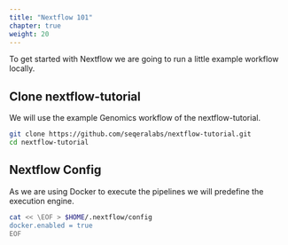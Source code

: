 ```yaml
---
title: "Nextflow 101"
chapter: true
weight: 20
---
```


To get started with Nextflow we are going to run a little example workflow locally.

## Clone nextflow-tutorial

We will use the example Genomics workflow of the nextflow-tutorial. 

```bash
git clone https://github.com/seqeralabs/nextflow-tutorial.git 
cd nextflow-tutorial
```

## Nextflow Config

As we are using Docker to execute the pipelines we will predefine the execution engine.

```bash
cat << \EOF > $HOME/.nextflow/config
docker.enabled = true
EOF
```
